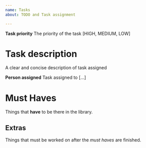 ```yaml
---
name: Tasks
about: TODO and Task assignment

---
```


**Task priority**
The priority of the task [HIGH, MEDIUM, LOW]

# Task description
A clear and concise description of task assigned

**Person assigned**
Task assigned to [...]

# Must Haves
Things that **have** to be there in the library.

## Extras
Things that must be worked on after the _must haves_ are finished.
